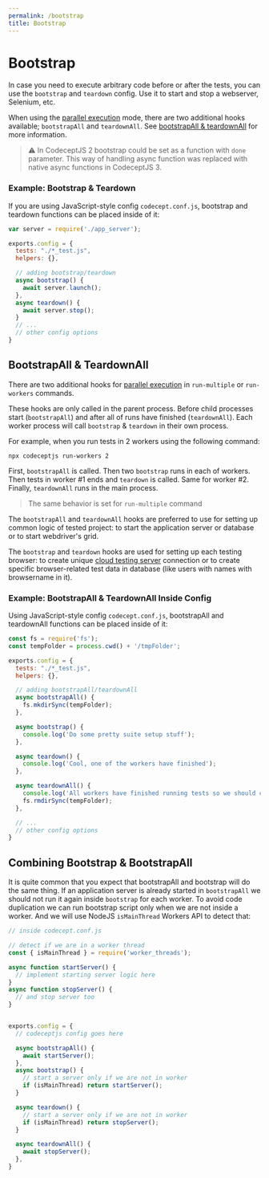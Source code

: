 ```yaml
---
permalink: /bootstrap
title: Bootstrap
---
```


# Bootstrap

In case you need to execute arbitrary code before or after the tests,
you can use the `bootstrap` and `teardown` config. Use it to start and stop a webserver, Selenium, etc.

When using the [parallel execution](/parallel) mode, there are two additional hooks available; `bootstrapAll` and `teardownAll`. See [bootstrapAll & teardownAll](#bootstrapall-teardownall) for more information.


> ⚠ In CodeceptJS 2 bootstrap could be set as a function with `done` parameter. This way of handling async function was replaced with native async functions in CodeceptJS 3.

### Example: Bootstrap & Teardown

If you are using JavaScript-style config `codecept.conf.js`, bootstrap and teardown functions can be placed inside of it:

```js
var server = require('./app_server');

exports.config = {
  tests: "./*_test.js",
  helpers: {},

  // adding bootstrap/teardown
  async bootstrap() {
    await server.launch();
  },
  async teardown() {
    await server.stop();
  }
  // ...
  // other config options
}

```

## BootstrapAll & TeardownAll

There are two additional hooks for [parallel execution](/parallel) in `run-multiple` or `run-workers` commands.

These hooks are only called in the parent process. Before child processes start (`bootstrapAll`) and after all of runs have finished (`teardownAll`). Each worker process will call `bootstrap` & `teardown` in their own process.

For example, when you run tests in 2 workers using the following command:

```
npx codeceptjs run-workers 2
```

First, `bootstrapAll` is called. Then two `bootstrap` runs in each of workers. Then tests in worker #1 ends and `teardown` is called. Same for worker #2. Finally, `teardownAll` runs in the main process.

> The same behavior is set for `run-multiple` command

The `bootstrapAll` and `teardownAll` hooks are preferred to use for setting up common logic of tested project: to start the application server or database or to start webdriver's grid.

The `bootstrap` and `teardown` hooks are used for setting up each testing browser: to create unique [cloud testing server](/helpers/WebDriver#cloud-providers) connection or to create specific browser-related test data in database (like users with names with browsername in it).

### Example: BootstrapAll & TeardownAll Inside Config

Using JavaScript-style config `codecept.conf.js`, bootstrapAll and teardownAll functions can be placed inside of it:


```js
const fs = require('fs');
const tempFolder = process.cwd() + '/tmpFolder';

exports.config = {
  tests: "./*_test.js",
  helpers: {},

  // adding bootstrapAll/teardownAll
  async bootstrapAll() {
    fs.mkdirSync(tempFolder);
  },

  async bootstrap() {
    console.log('Do some pretty suite setup stuff');
  },

  async teardown() {
    console.log('Cool, one of the workers have finished');
  },

  async teardownAll() {
    console.log('All workers have finished running tests so we should clean up the temp folder');
    fs.rmdirSync(tempFolder);
  },

  // ...
  // other config options
}
```

## Combining Bootstrap & BootstrapAll

It is quite common that you expect that bootstrapAll and bootstrap will do the same thing. If an application server is already started in `bootstrapAll` we should not run it again inside `bootstrap` for each worker. To avoid code duplication we can run bootstrap script only when we are not inside a worker. And we will use NodeJS `isMainThread` Workers API to detect that:

```js
// inside codecept.conf.js

// detect if we are in a worker thread
const { isMainThread } = require('worker_threads');

async function startServer() {
  // implement starting server logic here
}
async function stopServer() {
  // and stop server too
}


exports.config = {
  // codeceptjs config goes here

  async bootstrapAll() {
    await startServer();
  },
  async bootstrap() {
    // start a server only if we are not in worker
    if (isMainThread) return startServer();
  }

  async teardown() {
    // start a server only if we are not in worker
    if (isMainThread) return stopServer();
  }

  async teardownAll() {
    await stopServer();
  },
}

```

